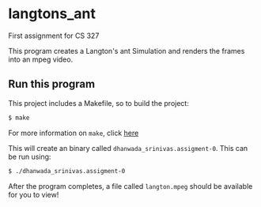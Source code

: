 # langtons_ant
First assignment for CS 327

This program creates a Langton's ant Simulation and renders the frames into an
mpeg video.

## Run this program

This project includes a Makefile, so to build the project:
```bash
$ make
```
For more information on `make`, click [here](https://www.gnu.org/software/make/)

This will create an binary called `dhanwada_srinivas.assigment-0`. This can be 
run using:
```bash
$ ./dhanwada_srinivas.assigment-0
```

After the program completes, a file called `langton.mpeg` should be 
available for you to view!
